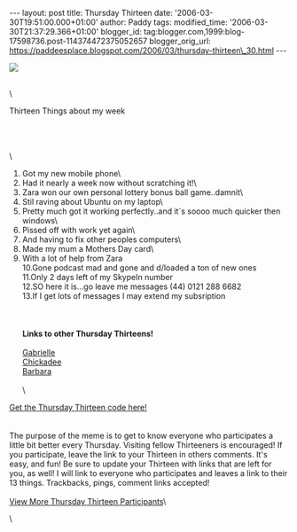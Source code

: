\-\-- layout: post title: Thursday Thirteen date:
\'2006-03-30T19:51:00.000+01:00\' author: Paddy tags: modified\_time:
\'2006-03-30T21:37:29.366+01:00\' blogger\_id:
tag:blogger.com,1999:blog-17598736.post-114374472375052657
blogger\_orig\_url:
https://paddeesplace.blogspot.com/2006/03/thursday-thirteen\_30.html
\-\--

![](https://justthegirlnextdoor.net/blog/thursdaythirteen/thursdaythirteen300.jpg)

\
\

Thirteen Things about my week

\
\
\
\
1. Got my new mobile phone\
2. Had it nearly a week now without scratching it!\
3. Zara won our own personal lottery bonus ball game..damnit\
4. Stil raving about Ubuntu on my laptop\
5. Pretty much got it working perfectly..and it\`s soooo much quicker
then windows\
6. Pissed off with work yet again\
7. And having to fix other peoples computers\
8. Made my mum a Mothers Day card\
9. With a lot of help from Zara\
10.Gone podcast mad and gone and d/loaded a ton of new ones\
11.Only 2 days left of my SkypeIn number\
12.SO here it is\...go leave me messages (44) 0121 288 6682\
13.If I get lots of messages I may extend my subsription\
\
\
\
**Links to other Thursday Thirteens!**\
\
[Gabrielle](https://gabrielle.blogsome.com/)\
[Chickadee](https://www.danno.org/blogs/)\
[Barbara](https://bmiers.blogspot.com/)\
\
\

[Get the Thursday Thirteen code
here!](https://www.justthegirlnextdoor.net/blog/?page_id=222)\
\
\
The purpose of the meme is to get to know everyone who participates a
little bit better every Thursday. Visiting fellow Thirteeners is
encouraged! If you participate, leave the link to your Thirteen in
others comments. It's easy, and fun! Be sure to update your Thirteen
with links that are left for you, as well! I will link to everyone who
participates and leaves a link to their 13 things. Trackbacks, pings,
comment links accepted!\
\
[View More Thursday Thirteen
Participants](https://technorati.com/tag/thursday+thirteen)\

\
